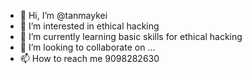 - 👋 Hi, I’m @tanmaykei
- 👀 I’m interested in ethical hacking
- 🌱 I’m currently learning basic skills for ethical hacking
- 💞️ I’m looking to collaborate on ...
- 📫 How to reach me 9098282630

<!---
tanmaykei/tanmaykei is a ✨ special ✨ repository because its `README.md` (this file) appears on your GitHub profile.
You can click the Preview link to take a look at your changes.
--->
